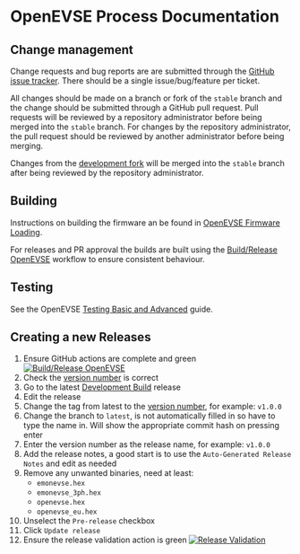 # OpenEVSE Process Documentation

## Change management

Change requests and bug reports are are submitted through the [GitHub issue tracker](https://github.com/OpenEVSE/open_evse/issues). There should be a single issue/bug/feature per ticket.

All changes should be made on a branch or fork of the `stable` branch and the change should be submitted through a GitHub pull request. Pull requests will be reviewed by a repository administrator before being merged into the `stable` branch. For changes by the repository administrator, the pull request should be reviewed by another administrator before being merging.

Changes from the [development fork](https://github.com/lincomatic/open_evse) will be merged into the `stable` branch after being reviewed by the repository administrator.

## Building

Instructions on building the firmware an be found in [OpenEVSE Firmware Loading](../firmware/open_evse/LoadingFirmware.md).

For releases and PR approval the builds are built using the [Build/Release OpenEVSE](https://github.com/OpenEVSE/open_evse/actions/workflows/build.yml) workflow to ensure consistent behaviour.

## Testing

See the OpenEVSE [Testing Basic and Advanced](https://openevse.dozuki.com/Guide/Testing+Basic+and+Advanced/12?lang=en) guide.

## Creating a new Releases

1. Ensure GitHub actions are complete and green
    [![Build/Release OpenEVSE](https://github.com/OpenEVSE/open_evse/actions/workflows/build.yml/badge.svg)](https://github.com/OpenEVSE/open_evse/actions/workflows/build.yml)
1. Check the [version number](https://semver.org/) is correct
1. Go to the latest [Development Build](https://github.com/OpenEVSE/open_evse/releases/tag/latest) release
1. Edit the release
1. Change the tag from latest to the [version number](https://semver.org/), for example: `v1.0.0`
1. Change the branch to `latest`, is not automatically filled in so have to type the name in. Will show the appropriate commit hash on pressing enter
1. Enter the version number as the release name, for example: `v1.0.0`
1. Add the release notes, a good start is to use the `Auto-Generated Release Notes` and edit as needed
1. Remove any unwanted binaries, need at least:
   - `emonevse.hex`
   - `emonevse_3ph.hex`
   - `openevse.hex`
   - `openevse_eu.hex`
1. Unselect the `Pre-release` checkbox
1. Click `Update release`
1. Ensure the release validation action is green
    [![Release Validation](https://github.com/OpenEVSE/open_evse/actions/workflows/release_validation.yaml/badge.svg)](https://github.com/OpenEVSE/open_evse/actions/workflows/release_validation.yaml)

